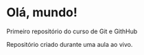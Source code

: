 # Olá, mundo!

Primeiro repositório do curso de Git e GithHub

Repositório criado durante uma aula ao vivo.
